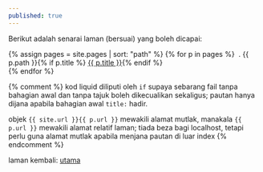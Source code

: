 ```yaml
---
published: true
---
```


Berikut adalah senarai laman (bersuai) yang boleh dicapai:

{% assign pages = site.pages | sort: "path" %}
{% for p in pages %}
&nbsp;. {{ p.path }}{% if p.title %}
<a href="{{ site.url }}{{ p.url }}">{{ p.title }}</a>{% endif %}
<br>{% endfor %}

{% comment %}
kod liquid diliputi oleh `if` supaya sebarang fail tanpa
bahagian awal dan tanpa tajuk boleh dikecualikan sekaligus;
pautan hanya dijana apabila bahagian awal `title:` hadir.

objek `{{ site.url }}{{ p.url }}` mewakili alamat mutlak,
manakala `{{ p.url }}` mewakili alamat relatif laman;
tiada beza bagi localhost, tetapi perlu guna alamat mutlak
apabila menjana pautan di luar index
{% endcomment %}

laman kembali: [utama][0]

  [0]: index.md
